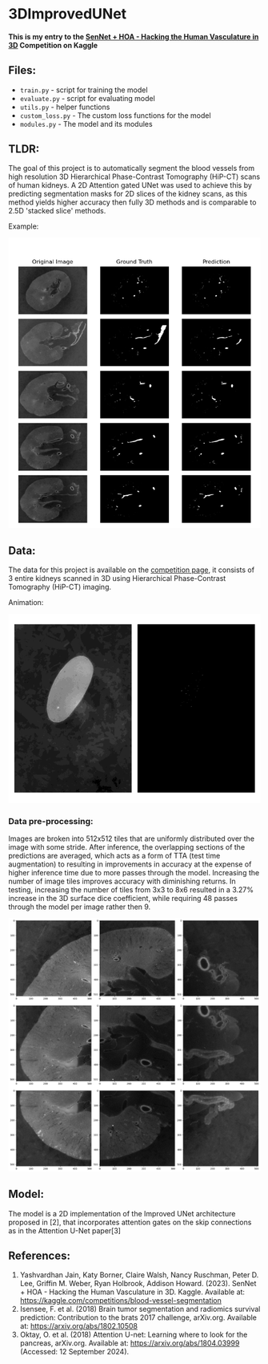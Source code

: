 # 3DImprovedUNet
#### This is my entry to the [SenNet + HOA - Hacking the Human Vasculature in 3D](https://www.kaggle.com/competitions/blood-vessel-segmentation) Competition on Kaggle

## Files:
* `train.py` - script for training the model
* `evaluate.py` - script for evaluating model
* `utils.py` - helper functions
* `custom_loss.py` - The custom loss functions for the model
* `modules.py` - The model and its modules 


## TLDR:
The goal of this project is to automatically segment the blood vessels from high resolution 3D Hierarchical Phase-Contrast Tomography (HiP-CT) scans of human kidneys. A 2D Attention gated UNet was used to achieve this by predicting segmentation masks for 2D slices of the kidney scans, as this method yields higher accuracy then fully 3D methods and is comparable to 2.5D 'stacked slice' methods.

Example:

<!-- ![figure 1: example output](_readme_ims/tiled_example1.png) \\ -->

![figure 2: randomized examples from validation set](_readme_ims/randomized_val_examples2.png)

## Data:
The data for this project is available on the [competition page](https://www.kaggle.com/competitions/blood-vessel-segmentation/data), it consists of 3 entire kidneys scanned in 3D using Hierarchical Phase-Contrast Tomography (HiP-CT) imaging. 

Animation:

![figure 2: animation of kidney data](_readme_ims/animation.gif)

### Data pre-processing:
Images are broken into 512x512 tiles that are uniformly distributed over the image with some stride. After inference, the overlapping sections of the predictions are averaged, which acts as a form of TTA (test time augmentation) to resulting in improvements in accuracy at the expense of higher inference time due to more passes through the model. Increasing the number of image tiles improves accuracy with diminishing returns. In testing, increasing the number of tiles from 3x3 to 8x6 resulted in a 3.27% increase in the 3D surface dice coefficient, while requiring 48 passes through the model per image rather then 9.

![figure 3: example of tiling](_readme_ims/tiling_example.png)

## Model:
The model is a 2D implementation of the Improved UNet architecture proposed in [2], that incorporates attention gates on the skip connections as in the Attention U-Net paper[3]

## References:
1. Yashvardhan Jain, Katy Borner, Claire Walsh, Nancy Ruschman, Peter D. Lee, Griffin M. Weber, Ryan Holbrook, Addison Howard. (2023). SenNet + HOA - Hacking the Human Vasculature in 3D. Kaggle. Available at: https://kaggle.com/competitions/blood-vessel-segmentation
2. Isensee, F. et al. (2018) Brain tumor segmentation and radiomics survival prediction: Contribution to the brats 2017 challenge, arXiv.org. Available at: https://arxiv.org/abs/1802.10508
3. Oktay, O. et al. (2018) Attention U-net: Learning where to look for the pancreas, arXiv.org. Available at: https://arxiv.org/abs/1804.03999 (Accessed: 12 September 2024). 